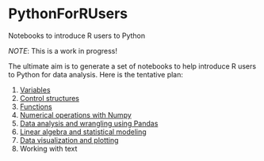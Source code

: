 # PythonForRUsers
Notebooks to introduce R users to Python

*NOTE*: This is a work in progress!

The ultimate aim is to generate a set of notebooks to help introduce R users to Python for data analysis. Here is the tentative plan:

1. [Variables](notebooks/Part1_Variables.ipynb)
2. [Control structures](notebooks/Part1_ControlStructures.ipynb)
3. [Functions]((notebooks/Part3_Functions.ipynb))
4. [Numerical operations with Numpy](notebooks/Part4_NumericalOperations.ipynb)
5. [Data analysis and wrangling using Pandas](notebooks/Part5_Pandas.ipynb)
6. [Linear algebra and statistical modeling](notebooks/Part6_LinearAlgebraStatisticalModeling.ipynb)
7. [Data visualization and plotting](notebooks/Part7_Visualization.ipynb)
8. Working with text
